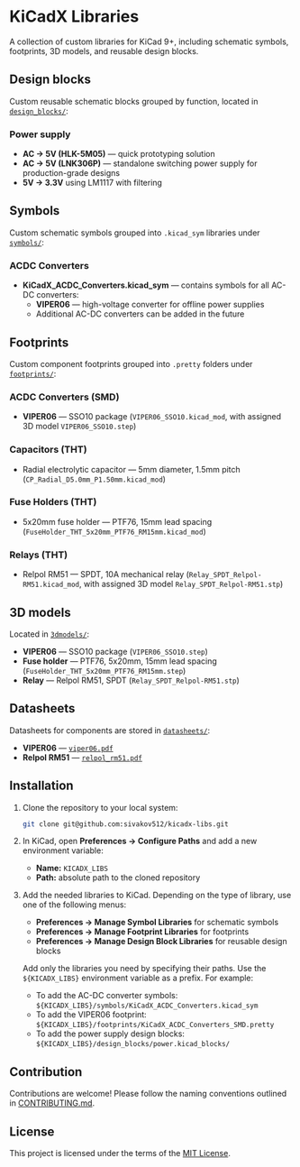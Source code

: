# KiCadX Libraries

A collection of custom libraries for KiCad 9+, including schematic symbols, footprints, 3D models, and reusable design blocks.

## Design blocks
Custom reusable schematic blocks grouped by function, located in [`design_blocks/`](design_blocks):

### Power supply
- **AC → 5V (HLK-5M05)** — quick prototyping solution
- **AC → 5V (LNK306P)** — standalone switching power supply for production-grade designs
- **5V → 3.3V** using LM1117 with filtering

## Symbols
Custom schematic symbols grouped into `.kicad_sym` libraries under [`symbols/`](symbols):

### ACDC Converters
- **KiCadX_ACDC_Converters.kicad_sym** — contains symbols for all AC-DC converters:
  - **VIPER06** — high-voltage converter for offline power supplies
  - Additional AC-DC converters can be added in the future

## Footprints
Custom component footprints grouped into `.pretty` folders under [`footprints/`](footprints):

### ACDC Converters (SMD)
- **VIPER06** — SSO10 package (`VIPER06_SSO10.kicad_mod`, with assigned 3D model `VIPER06_SSO10.step`)

### Capacitors (THT)
- Radial electrolytic capacitor — 5mm diameter, 1.5mm pitch (`CP_Radial_D5.0mm_P1.50mm.kicad_mod`)

### Fuse Holders (THT)
- 5x20mm fuse holder — PTF76, 15mm lead spacing (`FuseHolder_THT_5x20mm_PTF76_RM15mm.kicad_mod`)

### Relays (THT)
- Relpol RM51 — SPDT, 10A mechanical relay (`Relay_SPDT_Relpol-RM51.kicad_mod`, with assigned 3D model `Relay_SPDT_Relpol-RM51.stp`)

## 3D models
Located in [`3dmodels/`](3dmodels):
- **VIPER06** — SSO10 package (`VIPER06_SSO10.step`)
- **Fuse holder** — PTF76, 5x20mm, 15mm lead spacing (`FuseHolder_THT_5x20mm_PTF76_RM15mm.step`)
- **Relay** — Relpol RM51, SPDT (`Relay_SPDT_Relpol-RM51.stp`)

## Datasheets
Datasheets for components are stored in [`datasheets/`](datasheets):
- **VIPER06** — [`viper06.pdf`](datasheets/viper06.pdf)
- **Relpol RM51** — [`relpol_rm51.pdf`](datasheets/relpol_rm51.pdf)

## Installation

1. Clone the repository to your local system:
   ```bash
   git clone git@github.com:sivakov512/kicadx-libs.git
   ```

2. In KiCad, open **Preferences → Configure Paths** and add a new environment variable:
   - **Name:** `KICADX_LIBS`
   - **Path:** absolute path to the cloned repository

3. Add the needed libraries to KiCad. Depending on the type of library, use one of the following menus:
   - **Preferences → Manage Symbol Libraries** for schematic symbols
   - **Preferences → Manage Footprint Libraries** for footprints
   - **Preferences → Manage Design Block Libraries** for reusable design blocks

   Add only the libraries you need by specifying their paths. Use the `${KICADX_LIBS}` environment variable as a prefix. For example:
   - To add the AC-DC converter symbols: `${KICADX_LIBS}/symbols/KiCadX_ACDC_Converters.kicad_sym`
   - To add the VIPER06 footprint: `${KICADX_LIBS}/footprints/KiCadX_ACDC_Converters_SMD.pretty`
   - To add the power supply design blocks: `${KICADX_LIBS}/design_blocks/power.kicad_blocks/`

## Contribution

Contributions are welcome! Please follow the naming conventions outlined in [CONTRIBUTING.md](./CONTRIBUTING.md).

## License

This project is licensed under the terms of the [MIT License](./LICENSE).
